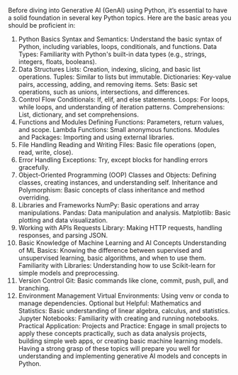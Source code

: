 Before diving into Generative AI (GenAI) using Python, it’s essential to have a solid foundation in several key Python topics. Here are the basic areas you should be proficient in:

1. Python Basics
Syntax and Semantics: Understand the basic syntax of Python, including variables, loops, conditionals, and functions.
Data Types: Familiarity with Python's built-in data types (e.g., strings, integers, floats, booleans).
2. Data Structures
Lists: Creation, indexing, slicing, and basic list operations.
Tuples: Similar to lists but immutable.
Dictionaries: Key-value pairs, accessing, adding, and removing items.
Sets: Basic set operations, such as unions, intersections, and differences.
3. Control Flow
Conditionals: If, elif, and else statements.
Loops: For loops, while loops, and understanding of iteration patterns.
Comprehensions: List, dictionary, and set comprehensions.
4. Functions and Modules
Defining Functions: Parameters, return values, and scope.
Lambda Functions: Small anonymous functions.
Modules and Packages: Importing and using external libraries.
5. File Handling
Reading and Writing Files: Basic file operations (open, read, write, close).
6. Error Handling
Exceptions: Try, except blocks for handling errors gracefully.
7. Object-Oriented Programming (OOP)
Classes and Objects: Defining classes, creating instances, and understanding self.
Inheritance and Polymorphism: Basic concepts of class inheritance and method overriding.
8. Libraries and Frameworks
NumPy: Basic operations and array manipulations.
Pandas: Data manipulation and analysis.
Matplotlib: Basic plotting and data visualization.
9. Working with APIs
Requests Library: Making HTTP requests, handling responses, and parsing JSON.
10. Basic Knowledge of Machine Learning and AI Concepts
Understanding of ML Basics: Knowing the difference between supervised and unsupervised learning, basic algorithms, and when to use them.
Familiarity with Libraries: Understanding how to use Scikit-learn for simple models and preprocessing.
11. Version Control
Git: Basic commands like clone, commit, push, pull, and branching.
12. Environment Management
Virtual Environments: Using venv or conda to manage dependencies.
Optional but Helpful:
Mathematics and Statistics: Basic understanding of linear algebra, calculus, and statistics.
Jupyter Notebooks: Familiarity with creating and running notebooks.
Practical Application:
Projects and Practice: Engage in small projects to apply these concepts practically, such as data analysis projects, building simple web apps, or creating basic machine learning models.
Having a strong grasp of these topics will prepare you well for understanding and implementing generative AI models and concepts in Python.